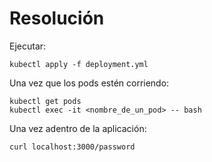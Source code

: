 # Resolución

Ejecutar:

```
kubectl apply -f deployment.yml
```

Una vez que los pods estén corriendo: 

```
kubectl get pods
kubectl exec -it <nombre_de_un_pod> -- bash
```

Una vez adentro de la aplicación:

```
curl localhost:3000/password
```
